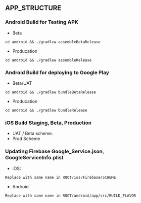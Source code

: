 ## APP_STRUCTURE

### Android Build for Testing APK

- Beta

```
cd android && ./gradlew assembleBetaRelease
```

- Producation

```
cd android && ./gradlew assembleRelease
```

### Android Build for deploying to Google Play

- Beta/UAT

```
cd android && ./gradlew bundleBetaRelease
```

- Producation

```
cd android && ./gradlew bundleRelease
```

### iOS Build Staging, Beta, Production

- UAT / Beta scheme.
- Prod Scheme

### Updating Firebase Google_Service.json, GoogleServiceInfo.plist

- iOS:

```
Replace with same name in ROOT/ios/Firebase/SCHEME
```

- Android

```
Replace with same name in ROOT/android/app/src/BUILD_FLAVOR
```
